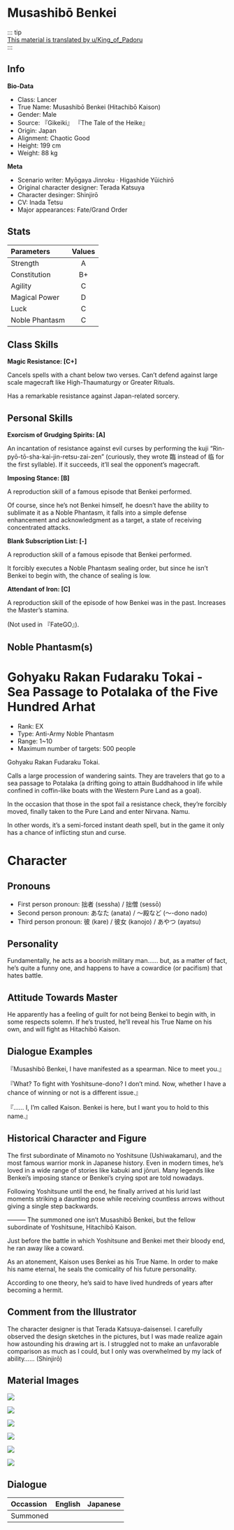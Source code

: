 # Musashibō Benkei  
  
::: tip  
[This material is translated by u/King_of_Padoru](https://forums.nrvnqsr.com/showthread.php/6951-Fate-Grand-Order-Mats?p=2927261&viewfull=1#post2927261)  
:::  
  
## Info  
  
**Bio-Data**  
  
- Class: Lancer  
- True Name: Musashibō Benkei (Hitachibō Kaison)  
- Gender: Male  
- Source: 『Gikeiki』 『The Tale of the Heike』  
- Origin: Japan  
- Alignment: Chaotic Good  
- Height: 199 cm  
- Weight: 88 kg  
  
  
**Meta**  
  
- Scenario writer: Myōgaya Jinroku · Higashide Yūichirō  
- Original character designer: Terada Katsuya  
- Character desinger: Shinjirō  
- CV: Inada Tetsu  
- Major appearances: Fate/Grand Order  
  
## Stats  
  
| Parameters | Values |  
|:--------|:--------:|  
| Strength | A |  
| Constitution | B+ |  
| Agility | C |  
| Magical Power | D |  
| Luck | C |  
| Noble Phantasm | C |  
  
## Class Skills  
  
**Magic Resistance: [C+]**  
  
Cancels spells with a chant below two verses. Can’t defend against large scale magecraft like High-Thaumaturgy or Greater Rituals.  
  
Has a remarkable resistance against Japan-related sorcery.  
  
## Personal Skills  
  
**Exorcism of Grudging Spirits: [A]**  
  
An incantation of resistance against evil curses by performing the kuji “Rin-pyō-tō-sha-kai-jin-retsu-zai-zen” (curiously, they wrote 臨 instead of 临 for the first syllable). If it succeeds, it’ll seal the opponent’s magecraft.  
  
  
**Imposing Stance: [B]**  
  
A reproduction skill of a famous episode that Benkei performed.  
  
Of course, since he’s not Benkei himself, he doesn’t have the ability to sublimate it as a Noble Phantasm, it falls into a simple defense enhancement and acknowledgment as a target, a state of receiving concentrated attacks.  
  
  
**Blank Subscription List: [-]**  
  
A reproduction skill of a famous episode that Benkei performed.  
  
It forcibly executes a Noble Phantasm sealing order, but since he isn’t Benkei to begin with, the chance of sealing is low.  
  
  
**Attendant of Iron: [C]**  
  
A reproduction skill of the episode of how Benkei was in the past. Increases the Master’s stamina.  
  
(Not used in 『FateGO』).  
  
## Noble Phantasm(s)  
  
# Gohyaku Rakan Fudaraku Tokai - Sea Passage to Potalaka of the Five Hundred Arhat  
  
- Rank: EX  
- Type: Anti-Army Noble Phantasm  
- Range: 1~10  
- Maximum number of targets: 500 people  
  
Gohyaku Rakan Fudaraku Tokai.  
  
Calls a large procession of wandering saints. They are travelers that go to a sea passage to Potalaka (a drifting going to attain Buddhahood in life while confined in coffin-like boats with the Western Pure Land as a goal).  
  
In the occasion that those in the spot fail a resistance check, they’re forcibly moved, finally taken to the Pure Land and enter Nirvana. Namu.  
  
In other words, it’s a semi-forced instant death spell, but in the game it only has a chance of inflicting stun and curse.  
  
# Character  
  
## Pronouns  
  
- First person pronoun: 拙者 (sessha) / 拙僧 (sessō)  
- Second person pronoun: あなた (anata) / 〜殿など (〜-dono nado)  
- Third person pronoun: 彼 (kare) / 彼女 (kanojo) / あやつ (ayatsu)  
  
## Personality  
  
Fundamentally, he acts as a boorish military man…… but, as a matter of fact, he’s quite a funny one, and happens to have a cowardice (or pacifism) that hates battle.  
  
## Attitude Towards Master  
  
He apparently has a feeling of guilt for not being Benkei to begin with, in some respects solemn. If he’s trusted, he’ll reveal his True Name on his own, and will fight as Hitachibō Kaison.  
  
## Dialogue Examples  
  
『Musashibō Benkei, I have manifested as a spearman. Nice to meet you.』  
  
『What? To fight with Yoshitsune-dono? I don’t mind. Now, whether I have a chance of winning or not is a different issue.』  
  
『…… I, I’m called Kaison. Benkei is here, but I want you to hold to this name.』  
  
## Historical Character and Figure  
  
The first subordinate of Minamoto no Yoshitsune (Ushiwakamaru), and the most famous warrior monk in Japanese history. Even in modern times, he’s loved in a wide range of stories like kabuki and jōruri. Many legends like Benkei’s imposing stance or Benkei’s crying spot are told nowadays.  
  
Following Yoshitsune until the end, he finally arrived at his lurid last moments striking a daunting pose while receiving countless arrows without giving a single step backwards.  
  
――― The summoned one isn’t Musashibō Benkei, but the fellow subordinate of Yoshitsune, Hitachibō Kaison.  
  
Just before the battle in which Yoshitsune and Benkei met their bloody end, he ran away like a coward.  
  
As an atonement, Kaison uses Benkei as his True Name. In order to make his name eternal, he seals the comicality of his future personality.  
  
According to one theory, he’s said to have lived hundreds of years after becoming a hermit.  
  
## Comment from the Illustrator  
  
The character designer is that Terada Katsuya-daisensei. I carefully observed the design sketches in the pictures, but I was made realize again how astounding his drawing art is. I struggled not to make an unfavorable comparison as much as I could, but I only was overwhelmed by my lack of ability…… (Shinjirō)  
  
## Material Images  
  
![](https://github.com/Assets-I/Materials/blob/main/fgo-material-I/i-172.jpg?raw=true)  
  
![](https://github.com/Assets-I/Materials/blob/main/fgo-material-I/i-173.jpg?raw=true)  
  
![](https://github.com/Assets-I/Materials/blob/main/fgo-material-I/i-174.jpg?raw=true)  
  
![](https://github.com/Assets-I/Materials/blob/main/fgo-material-I/i-175.jpg?raw=true)  
  
![](https://github.com/Assets-I/Materials/blob/main/fgo-material-I/i-176.jpg?raw=true)  
  
![](https://github.com/Assets-I/Materials/blob/main/fgo-material-I/i-177.jpg?raw=true)  
  
  
## Dialogue  
  
| Occassion | English | Japanese |  
|:--------|:--------:|:--------:|  
| Summoned |  |  |  